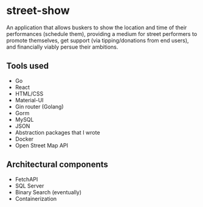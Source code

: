 # street-show

An application that allows buskers to show the location and time of their performances (schedule them), providing a medium for street performers to promote themselves, get support (via tipping/donations from end users), and financially viably persue their ambitions. 

## Tools used

- Go
- React
- HTML/CSS
- Material-UI
- Gin router (Golang)
- Gorm
- MySQL
- JSON 
- Abstraction packages that I wrote
- Docker
- Open Street Map API

## Architectural components

- FetchAPI
- SQL Server
- Binary Search (eventually)
- Containerization
